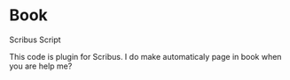 # Book
Scribus Script

This code is plugin for Scribus. I do make automaticaly page in book when you are help me?
